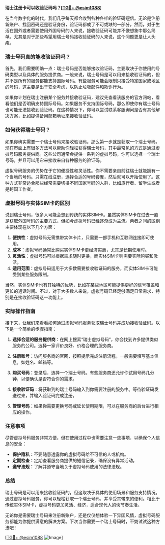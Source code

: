 **瑞士注册卡可以收验证码吗？[[TG💪+ @esim1088](https://t.me/s/esim1088)]**

在当今数字化的时代，我们几乎每天都会收到各种各样的验证码短信。无论是注册新账户、找回密码还是验证身份，验证码都成了不可或缺的一部分。然而，对于生活在国外或者需要使用外国号码的人来说，接收验证码可能并不像想象中那么简单。尤其是对于那些希望用瑞士号码接收验证码的人来说，这个问题更是让人头疼。

### 瑞士号码真的能收验证码吗？

首先，我们需要明确一点：瑞士号码是否能够接收验证码，主要取决于你使用的号码类型以及具体的服务提供商。一般来说，瑞士号码是可以用来接收验证码的，但并不是所有的服务都能支持国际号码。有些服务可能会限制只接受特定国家或地区的号码，这主要是出于安全考虑，以防止垃圾邮件和欺诈行为。

如果你计划在瑞士注册某个服务并接收验证码，建议先查看该服务的官方网站，看看他们是否明确支持国际号码。如果服务不支持国际号码，那么即使你有瑞士号码也可能无法接收到验证码。在这种情况下，你可以尝试联系客服询问是否有其他解决方案，比如提供备用邮箱地址来接收验证码。

### 如何获得瑞士号码？

如果你确实需要一个瑞士号码来接收验证码，那么第一步就是获取一个瑞士号码。现在市面上有很多方法可以帮助你轻松获得瑞士号码，其中最常见的方式是通过虚拟号码服务提供商。这些公司通常会提供一系列的虚拟号码，你可以选择一个瑞士号码，并且可以用它来接收来自各种服务的验证码。

虚拟号码服务的优势在于它的便捷性和灵活性。你不需要亲自前往瑞士就能拥有一个当地的号码。只需在线注册，选择合适的号码套餐，然后就可以开始使用了。这种方式非常适合那些经常需要切换不同国家号码的人群，比如旅行者、留学生或者是跨国工作者。

### 虚拟号码与实体SIM卡的区别

说到瑞士号码，很多人可能会想到传统的实体SIM卡。虽然实体SIM卡在过去一直是获取外国号码的主要方式，但如今虚拟号码已经逐渐成为主流。两者之间的区别主要体现在以下几个方面：

1. **便携性**：虚拟号码无需携带实体卡片，只需要一部手机和互联网连接即可使用。
2. **成本**：虚拟号码通常比购买实体SIM卡更经济实惠，尤其是长期使用时。
3. **灵活性**：虚拟号码可以根据需求随时更换，而实体SIM卡则需要实际购买和激活。
4. **适用范围**：虚拟号码适用于大多数需要接收验证码的服务，而实体SIM卡可能受到某些服务限制。

当然，实体SIM卡也有其独特的优势，比如在某些地区可能提供更好的信号覆盖和更长的通话时间。不过，对于大多数人来说，虚拟号码已经足够满足日常需求，特别是在接收验证码这一功能上。

### 实际操作指南

接下来，让我们来看看如何通过虚拟号码服务获取瑞士号码并成功接收验证码。以下是一个简单的步骤指南：

1. **选择合适的服务提供商**：在网上搜索“瑞士虚拟号码”，你会找到许多提供类似服务的公司。选择一家评价良好、价格合理的服务商。
   
2. **注册账号**：访问服务商的官网，按照提示完成注册流程。一般需要填写基本信息，如姓名、邮箱等。

3. **购买号码**：登录后，选择一个瑞士号码。有些服务商还允许你试用号码几分钟，以便确认是否符合你的需求。

4. **接收验证码**：将获取到的瑞士号码输入到你需要注册的服务中。等待验证码发送过来，并输入验证码完成注册。

5. **管理号码**：如果你需要更换号码或延长使用期限，可以在服务商的后台进行相应的操作。

### 注意事项

尽管虚拟号码服务非常方便，但在使用过程中也需要注意一些事项，以确保个人信息的安全：

- **保护隐私**：不要随意透露你的虚拟号码给不可信的人或机构。
- **定期检查**：定期查看服务商提供的短信记录，确保没有异常活动。
- **遵守法规**：了解并遵守当地关于虚拟号码使用的法律法规。

### 总结

瑞士号码是可以用来接收验证码的，但这取决于具体的使用场景和服务支持情况。通过虚拟号码服务，你可以轻松获取一个瑞士号码，并享受其带来的便利。相比于传统实体SIM卡，虚拟号码更加灵活、经济，适合现代人的快节奏生活。

无论你是需要瑞士号码来注册新账户，还是仅仅想体验一下异国风情，虚拟号码服务都能为你提供满意的解决方案。下次当你需要一个瑞士号码时，不妨试试这种方法吧！

[[TG💪+ @esim1088](https://t.me/s/esim1088) ![Image](https://i.postimg.cc/4NQfJmqS/Snipaste-2025-05-13-00-14-12.png)]